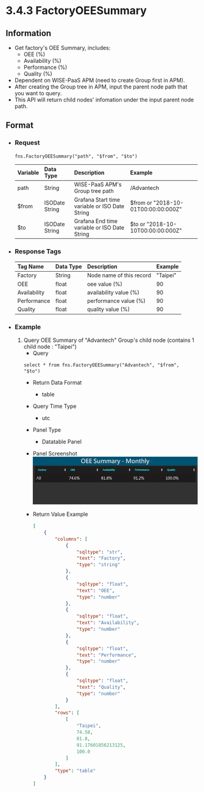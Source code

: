 # 3.4.3 FactoryOEESummary

## Information
* Get factory's OEE Summary, includes:
    * OEE (%)
    * Availability (%)
    * Performance (%)
    * Quality (%)
* Dependent on WISE-PaaS APM (need to create Group first in APM).
* After creating the Group tree in APM, input the parent node path that you want to query.
* This API will return child nodes' infomation under the input parent node path.

## Format

* ### Request

  ```
  fns.FactoryOEESummary("path", "$from", "$to")
  ```

  | Variable | Data Type | Description | Example |
  | :--- | :--- | :--- | :---|
  | path | String | WISE-PaaS APM's Group tree path | /Advantech |
  | $from | ISODate String | Grafana Start time variable or ISO Date String | $from or "2018-10-01T00:00:00:000Z" |
  | $to | ISODate String | Grafana End time variable or ISO Date String | $to or "2018-10-10T00:00:00:000Z" |

* ### Response Tags

  | Tag Name | Data Type | Description | Example |
  | :--- | :--- | :--- | :--- |
  | Factory | String | Node name of this record | "Taipei" |
  | OEE | float | oee value (%) | 90 |
  | Availability | float | availability value (%) | 90 |
  | Performance | float | performance value (%) | 90 |
  | Quality | float | quality value (%) | 90 |

  
* ### Example
    1. Query OEE Summary of "Advantech" Group's child node (contains 1 child node : "Taipei")
        - Query   
        ``` 
        select * from fns.FactoryOEESummary("Advantech", "$from", "$to")
        ```
        - Return Data Format   
            * table
        - Query Time Type   
            * utc
        - Panel Type   
            * Datatable Panel
        - Panel Screenshot      
            ![](/images/3.4.3-FactoryOEESummary.jpg)  

        - Return Value Example    
            ``` json
            [
                {
                    "columns": [
                        {
                            "sqltype": "str", 
                            "text": "Factory", 
                            "type": "string"
                        }, 
                        {
                            "sqltype": "float", 
                            "text": "OEE", 
                            "type": "number"
                        }, 
                        {
                            "sqltype": "float", 
                            "text": "Availability", 
                            "type": "number"
                        }, 
                        {
                            "sqltype": "float", 
                            "text": "Performance", 
                            "type": "number"
                        }, 
                        {
                            "sqltype": "float", 
                            "text": "Quality", 
                            "type": "number"
                        }
                    ], 
                    "rows": [
                        [
                            "Taipei", 
                            74.58, 
                            81.8, 
                            91.17601856213125, 
                            100.0
                        ]
                    ], 
                    "type": "table"
                }
            ]

            ```
